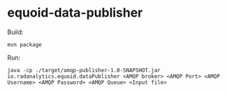 # equoid-data-publisher

Build:

`mvn package`

Run:

`java -cp ./target/amqp-publisher-1.0-SNAPSHOT.jar io.radanalytics.equoid.dataPublisher <AMQP broker> <AMQP Port> <AMQP Username> <AMQP Password> <AMQP Queue> <Input file>`


